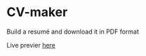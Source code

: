 # CV-maker
<p> Build a resumé and download it in PDF format </p>
<p>Live previer <a href="https://muratcan-yuksel.github.io/cv-app/">here </a>  </p>
